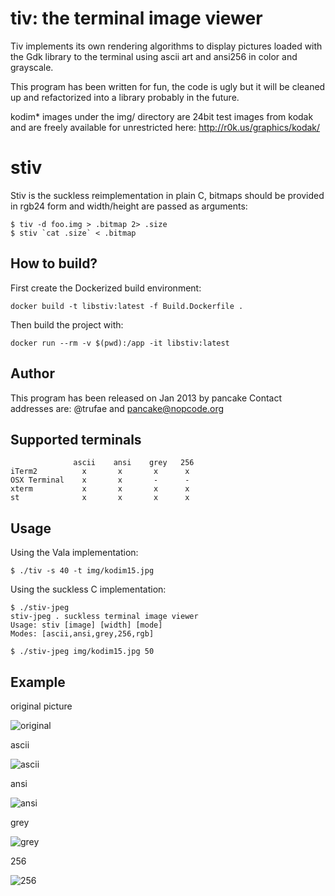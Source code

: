 tiv: the terminal image viewer
==============================

Tiv implements its own rendering algorithms to display pictures loaded with the
Gdk library to the terminal using ascii art and ansi256 in color and grayscale.

This program has been written for fun, the code is ugly but it will be cleaned
up and refactorized into a library probably in the future.

kodim* images under the img/ directory are 24bit test images from kodak and are
freely available for unrestricted here: http://r0k.us/graphics/kodak/

stiv
====

Stiv is the suckless reimplementation in plain C, bitmaps should be provided in
rgb24 form and width/height are passed as arguments:

```
$ tiv -d foo.img > .bitmap 2> .size
$ stiv `cat .size` < .bitmap
```

How to build?
---------------

First create the Dockerized build environment:
```
docker build -t libstiv:latest -f Build.Dockerfile .
```

Then build the project with:
```
docker run --rm -v $(pwd):/app -it libstiv:latest
```

Author
------

This program has been released on Jan 2013 by pancake
Contact addresses are: @trufae and pancake@nopcode.org

Supported terminals
-------------------
```
              ascii    ansi    grey   256
iTerm2          x       x       x      x
OSX Terminal    x       x       -      -
xterm           x       x       x      x
st              x       x       x      x

```

Usage
-----
Using the Vala implementation:
```
$ ./tiv -s 40 -t img/kodim15.jpg
```

Using the suckless C implementation:
```
$ ./stiv-jpeg
stiv-jpeg . suckless terminal image viewer
Usage: stiv [image] [width] [mode]
Modes: [ascii,ansi,grey,256,rgb]

$ ./stiv-jpeg img/kodim15.jpg 50
```

Example
-------

original picture

![original](https://github.com/radare/tiv/blob/master/img/kodim23.jpg?raw=true)

ascii

![ascii](https://github.com/radare/tiv/blob/master/test/img/ascii.png?raw=true)

ansi

![ansi](https://github.com/radare/tiv/blob/master/test/img/ansi.png?raw=true)

grey

![grey](https://github.com/radare/tiv/blob/master/test/img/grey.png?raw=true)

256

![256](https://github.com/radare/tiv/blob/master/test/img/256.png?raw=true)
